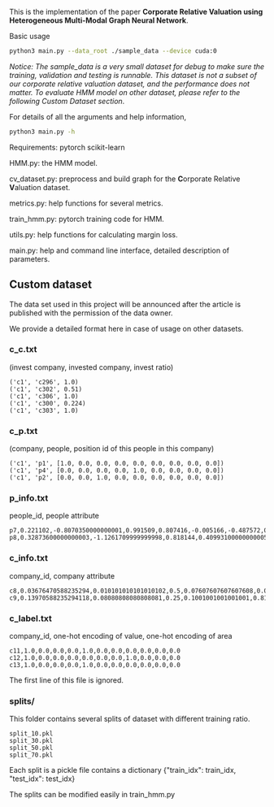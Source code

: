 This is the implementation of the paper **Corporate Relative Valuation using Heterogeneous Multi-Modal Graph Neural Network**.

Basic usage
```bash
python3 main.py --data_root ./sample_data --device cuda:0
```

*Notice: The sample_data is a very small dataset for debug to make sure the training, validation and testing is runnable. This dataset is not a subset of our corporate relative valuation dataset, and the performance does not matter. To evaluate HMM model on other dataset, please refer to the following Custom Dataset section*.

For details of all the arguments and help information, 
```bash
python3 main.py -h
```

Requirements: pytorch scikit-learn

HMM.py: the HMM model.

cv_dataset.py: preprocess and build graph for the **C**orporate Relative **V**aluation dataset.

metrics.py: help functions for several metrics.

train_hmm.py: pytorch training code for HMM.

utils.py: help functions for calculating margin loss.

main.py: help and command line interface, detailed description of parameters.

## Custom dataset

The data set used in this project will be announced after the article is published with the permission of the data owner.

We provide a detailed format here in case of usage on other datasets.

### c_c.txt

(invest company, invested company, invest ratio)
```
('c1', 'c296', 1.0)
('c1', 'c302', 0.51)
('c1', 'c306', 1.0)
('c1', 'c300', 0.224)
('c1', 'c303', 1.0)
```

### c_p.txt

(company, people, position id of this people in this company)
```
('c1', 'p1', [1.0, 0.0, 0.0, 0.0, 0.0, 0.0, 0.0, 0.0, 0.0])
('c1', 'p4', [0.0, 0.0, 0.0, 0.0, 1.0, 0.0, 0.0, 0.0, 0.0])
('c1', 'p2', [0.0, 0.0, 1.0, 0.0, 0.0, 0.0, 0.0, 0.0, 0.0])
```

### p_info.txt

people_id, people attribute
```
p7,0.221102,-0.8070350000000001,0.991509,0.807416,-0.005166,-0.487572,0.501344,-1.416632,0.628414,0.567874,0.360421,0.212601,0.36958,-0.47801499999999997,0.368847,-0.8551709999999999,-0.24893099999999999,0.567555,0.35022,-0.10656500000000001,-0.11441400000000002,-0.23879499999999998,-0.649752,0.722106,0.6276189999999999,-0.632771,-0.675759,-0.091075,1.2500879999999999,-0.808951,0.09175499999999999,0.000155,-0.646505,0.282987,-0.407227,-0.213216,-0.17617,0.181603,-1.038985,0.7805489999999999,0.092196,1.197251,-0.173746,-0.261974,-1.022464,-0.353187,0.538159,0.036936000000000004,-0.021117,0.826942
p8,0.32873600000000003,-1.1261709999999998,0.818144,0.40993100000000005,0.20371199999999998,-0.571954,0.441104,-1.072633,0.814242,0.429817,0.416253,0.29029499999999997,0.187653,-0.63593,0.547273,-0.9295540000000001,-0.28747,0.5485939999999999,0.383912,-0.158203,-0.085238,-0.080536,-0.75967,0.518534,0.532878,-0.452219,-0.629105,0.254504,1.04034,-0.967375,0.048351,0.16630799999999998,-0.8869879999999999,0.328864,-0.070145,0.061027,-0.077671,0.421911,-1.0601209999999999,0.887494,-0.0015630000000000002,1.148855,-0.492716,-0.569242,-0.47010799999999997,-0.383949,0.765278,0.281625,0.11590999999999999,1.1091010000000001
```

### c_info.txt

company_id, company attribute
```
c8,0.03676470588235294,0.010101010101010102,0.5,0.07607607607607608,0.07407407407407407,0.0,0.10101010101010101,0.10101010101010101,0.14444444444444443,0.0,0.001001001001001001,0.05917159763313609,0.0,0.020202020202020204,0.020202020202020204,0.0,0.0,0.0,0.0,0.020202020202020204,0.020202020202020204,0.0,0.0,0.04040404040404041,0.04040404040404041,0.0,0.0,0.0,0.023023023023023025,0.020202020202020204,0.020202020202020204,0.0,0.0,0.5345345345345346,1.0,0.0,0.11983471074380166,0.29365079365079366,1.0,0.208,0.0,0.0,0.0,0.0,0.029411764705882353,0.8,0.01818181818181818,0.0,0.0,0.0,0.25,0.0,0.0,0.0,0.0,0.0,0.04040404040404041,0.04040404040404041,0.0,0.0,0.0,0.0,0.0,0.0,0.0,0.0,0.0,0.0,0.0,0.0,1.0,1.0,0.3333333333333333,0.2631578947368421,0.08,0.7,0.08708708708708708,0.0,0.005005005005005005,0.002002002002002002,0.011011011011011011,0.041928721174004195,0.657275,-0.862284,0.081813,-0.180645,0.016222,0.550884,0.255101,-0.552221,1.262831,0.915518,-0.199347,0.252942,-0.9568450000000001,0.480204,0.33599,-1.0000959999999999,-0.626958,0.263023,-0.655669,0.240542,-0.325152,-0.767717,-0.466624,0.8902389999999999,-0.37245300000000003,0.682639,0.001047,0.178925,-0.355698,0.738164,0.0033130000000000004,-1.058926,0.448704,0.812701,0.140457,0.07117899999999999,0.339116,0.724097,-0.639592,0.527254,0.31490999999999997,0.392828,0.40092300000000003,0.370839,0.137568,0.396802,1.189057,-0.051448,-0.005986,0.226675
c9,0.13970588235294118,0.08080808080808081,0.25,0.1001001001001001,0.8148148148148148,0.2702702702702703,0.030303030303030304,0.030303030303030304,0.37777777777777777,0.0,0.16616616616616617,0.1893491124260355,0.0,0.0,0.0,0.0,0.0,0.0,0.0,0.0,0.0,0.0,0.0,0.0,0.0,0.0,0.0,0.0,0.0,0.09090909090909091,0.09090909090909091,0.2222222222222222,0.035035035035035036,0.44344344344344344,1.0,0.0,0.004132231404958678,0.023809523809523808,1.0,0.994,0.0,0.0,0.0,0.0,0.058823529411764705,0.2,0.05454545454545454,0.0,0.0,0.16666666666666666,0.0,0.16666666666666666,0.0,0.0,0.0,0.0,0.0,0.0,0.0,0.0,0.0,0.0,0.0,0.0,0.0018975332068311196,0.0,0.0,0.0,0.0,0.0,1.0,0.6111111111111112,0.0,0.10526315789473684,0.04,1.0,0.4694694694694695,0.07607607607607608,0.009009009009009009,0.005005005005005005,0.12412412412412413,0.03773584905660377,-0.682394,-0.7438739999999999,-0.080481,0.27123200000000003,0.41206800000000005,-0.49625600000000003,-0.087916,0.121876,1.084676,-0.09635099999999999,0.532459,0.32848299999999997,0.123735,-0.382792,0.292707,-0.973769,-0.510128,1.159096,-0.565704,0.186474,-0.09529800000000001,0.10375799999999999,-0.301349,0.5155420000000001,0.41341400000000006,0.12383599999999999,-0.45242899999999997,-0.5446,-0.8026260000000001,0.137468,-0.5049739999999999,-0.053739999999999996,-0.022221,0.315576,-0.150534,-0.510097,0.187574,0.52137,-0.398167,0.26422199999999996,-0.470272,0.630664,0.61446,1.325348,-1.107867,-0.347516,0.49695600000000006,-0.550531,-0.967125,-0.397032
```

### c_label.txt

company_id, one-hot encoding of value, one-hot encoding of area
```
c11,1.0,0.0,0.0,0.0,1.0,0.0,0.0,0.0,0.0,0.0,0.0
c12,1.0,0.0,0.0,0.0,0.0,0.0,0.0,1.0,0.0,0.0,0.0
c13,1.0,0.0,0.0,0.0,1.0,0.0,0.0,0.0,0.0,0.0,0.0
```
The first line of this file is ignored.

### splits/

This folder contains several splits of dataset with different training ratio.

```
split_10.pkl
split_30.pkl
split_50.pkl
split_70.pkl
```

Each split is a pickle file contains a dictionary {"train_idx": train_idx, "test_idx": test_idx}

The splits can be modified easily in train_hmm.py